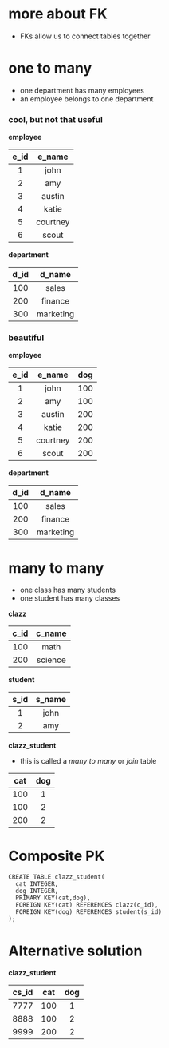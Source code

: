 # more about FK
* FKs allow us to connect tables together

# one to many
* one department has many employees
* an employee belongs to one department

### cool, but not that useful

**employee**

| e_id |  e_name  |
|:----:|:--------:|
|   1  |   john   |
|   2  |    amy   |
|   3  |  austin  |
|   4  |   katie  |
|   5  | courtney |
|   6  |   scout  |

**department**

| d_id |   d_name  |
|:----:|:---------:|
|  100 |   sales   |
|  200 |  finance  |
|  300 | marketing |

### beautiful

**employee**

| e_id |  e_name  |  dog  |
|:----:|:--------:|:-----:|
|   1  |   john   |  100  |
|   2  |    amy   |  100  |
|   3  |  austin  |  200  |
|   4  |   katie  |  200  |
|   5  | courtney |  200  |
|   6  |   scout  |  200  |

**department**

| d_id |   d_name  |
|:----:|:---------:|
|  100 |   sales   |
|  200 |  finance  |
|  300 | marketing |

# many to many
* one class has many students
* one student has many classes

**clazz**

| c_id |  c_name |
|:----:|:-------:|
|  100 |   math  |
|  200 | science |

**student**

| s_id | s_name |
|:----:|:------:|
|   1  |  john  |
|   2  |   amy  |

**clazz_student**
* this is called a *many to many* or *join* table

| cat | dog |
|:---:|:---:|
| 100 |  1  |
| 100 |  2  |
| 200 |  2  |

# Composite PK

```
CREATE TABLE clazz_student(
  cat INTEGER,
  dog INTEGER,
  PRIMARY KEY(cat,dog),
  FOREIGN KEY(cat) REFERENCES clazz(c_id),
  FOREIGN KEY(dog) REFERENCES student(s_id)
);
```

# Alternative solution

**clazz_student**

| cs_id | cat | dog |
|:-----:|:---:|:---:|
|  7777 | 100 |  1  |
|  8888 | 100 |  2  |
|  9999 | 200 |  2  |
